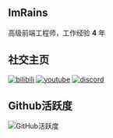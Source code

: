 ## ImRains

高级前端工程师，工作经验 **4** 年

## 社交主页

[![bilibili](https://img.shields.io/badge/Bilibili-ImRains-yello)](https://space.bilibili.com/66079515)
[![youtube](https://img.shields.io/badge/YouTube-ImRains-red)](https://www.youtube.com/channel/UCAJ3MO6nyN6m0rcz4bY5Zmg)
[![discord](https://img.shields.io/badge/Discord-%E6%B8%B8%E6%88%8F%E5%BC%80%E5%8F%91%E4%BA%A4%E6%B5%81-blue)](https://discord.gg/8M8PSegv)

## Github活跃度

![GitHub活跃度](https://github-readme-stats.vercel.app/api?username=ImRains&show_icons=true)



